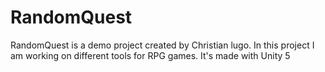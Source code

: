 # RandomQuest
RandomQuest is a demo project created by Christian lugo. In this project I am working on different tools for RPG games. It's made with Unity 5
